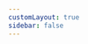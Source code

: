 ```yaml
---
customLayout: true
sidebar: false
---
```


<script setup>
import HomeComponent from './.vitepress/theme/HomeComponent.vue'
</script>


<HomeComponent>

  <template v-slot:box1>

```ts
import { Zip } from "@nativescript/zip";
import { notifyEvent } from "@nativescript/capacitor/bridge";

native.fileZip = function (options) {
  Zip.zip({
    directory: 'assets',
    archive: 'assets.zip',
    onProgress: (progress) => {
      notifyEvent("zipProgress", progress);
    },
  }).then((filePath) => {
    notifyEvent("zipComplete", filePath);
  });
};
```

  </template>

  <template v-slot:box2>

```ts
import { native } from '@nativescript/capacitor';

export class ExploreContainerComponent {
  fileZip() {
    native.onEvent("zipComplete", (filePath: string) => {
      console.log(`zip created at ${filePath} successfully!`);
    });
      
    native.fileZip({
      directory: 'assets',
      archive: 'assets.zip'
    });
  }
}
```

  </template>

</HomeComponent>

